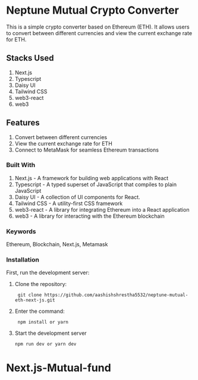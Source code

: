 # Neptune Mutual Crypto Converter

This is a simple crypto converter based on Ethereum (ETH). It allows users to convert between different currencies and view the current exchange rate for ETH.

## Stacks Used
1.  Next.js
2.  Typescript
3.  Daisy UI
4. Tailwind CSS
5. web3-react
6. web3


## Features
 1. Convert between different currencies
 2. View the current exchange rate for ETH
 3. Connect to MetaMask for seamless Ethereum transactions    


### Built With
1. Next.js - A framework for building web applications with React
2. Typescript - A typed superset of JavaScript that compiles to plain JavaScript
3. Daisy UI - A collection of UI components for React.
4. Tailwind CSS - A utility-first CSS framework
5. web3-react - A library for integrating Ethereum into a React application
6. web3 - A library for interacting with the Ethereum blockchain




### Keywords
  Ethereum, Blockchain, Next.js, Metamask    


### Installation

First, run the development server:

1. Clone the repository:


        git clone https://github.com/aashishshrestha5532/neptune-mutual-eth-next-js.git

2.  Enter the command: 

        
         npm install or yarn 

3.  Start the development server


        npm run dev or yarn dev              

# Next.js-Mutual-fund
